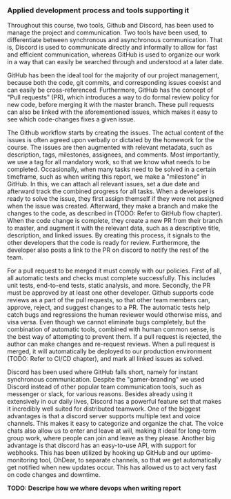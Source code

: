 ### Applied development process and tools supporting it

Throughout this course, two tools, Github and Discord, has been used to manage the project and communication.
Two tools have been used, to differentiate between synchronous and asynchronous communication.
That is, Discord is used to communicate directly and informally to allow for fast and efficient communication,
whereas GitHub is used to organize our work in a way that can easily be searched through and understood at a later date.

GitHub has been the ideal tool for the majority of our project management, because both the code, git commits, and corresponding issues coexist and can easily be cross-referenced.
Furthermore, GitHub has the concept of "Pull requests" (PR), which introduces a way to do formal review policy for new code, before merging it with the master branch.
These pull requests can also be linked with the aforementioned issues, which makes it easy to see which code-changes fixes a given issue.

The Github workflow starts by creating the issues. The actual content of the issues is often agreed upon verbally or dictated by the homework for the course. The issues are then augmented with relevant metadata, such as description, tags, milestones, assignees, and comments. Most importantly, we use a tag for all mandatory work, so that we know what needs to be completed.
Occasionally, when many tasks need to be solved in a certain timeframe, such as when writing this report, we make a "milestone" in GitHub.
In this, we can attach all relevant issues, set a due date and afterward track the combined progress for all tasks.
When a developer is ready to solve the issue, they first assign themself if they were not assigned when the issue was created. Afterward, they make a branch and make the changes to the code, as described in (TODO: Refer to GitHub flow chapter). When the code change is complete, they create a new PR from their branch to master, and augment it with the relevant data, such as a descriptive title, description, and linked issues. By creating this process, it signals to the other developers that the code is ready for review. Furthermore, the developer also posts a link to the PR on discord to notify the rest of the team.

For a pull request to be merged it must comply with our policies.
First of all, all automatic tests and checks must complete successfully. This includes unit tests, end-to-end tests, static analysis, and more.
Secondly, the PR must be approved by at least one other developer. Github supports code reviews as a part of the pull requests, so that other team members can, approve, reject, and suggest changes to a PR.
The automatic tests help catch bugs and regressions the human reviewer would otherwise miss, and visa versa.
Even though we cannot eliminate bugs completely, but the combination of automatic tools, combined with human common sense, is the best way of attempting to prevent them.
If a pull request is rejected, the author can make changes and re-request reviews.
When a pull request is merged, it will automatically be deployed to our production environment (TODO: Refer to CI/CD chapter), and mark all linked issues as solved.
<!-- 
**TODO GitHub**:
* Issues
* PR's
* Reviews
* Labels
* Milestones 
-->

Discord has been used where GitHub falls short, namely for instant synchronous communication.
Despite the "gamer-branding" we used Discord instead of other popular team communication tools, such as messenger or slack, for various reasons.
Besides already using it extensively in our daily lives, Discord has a powerful feature set that makes it incredibly well suited for distributed teamwork.
One of the biggest advantages is that a discord server supports multiple text and voice channels. 
This makes it easy to categorize and organize the chat. The voice chats also allow us to enter and leave at will, making it ideal for long-term group work, where people can join and leave as they please.
Another big advantage is that discord has an easy-to-use API, with support for webhooks. This has been utilized by hooking up GitHub and our uptime-monitoring tool, OhDear, to separate channels, so that we get automatically get notified when new updates occur. This has allowed us to act very fast on code changes and downtime.



<!-- 
**TODO Discord**

* Channels
* Voice chats
* Bots 
-->

**TODO: Descripe how we where devops when writing report**

<!-- For example, how did you use issues, Kanban boards, etc. to organize open tasks -->
